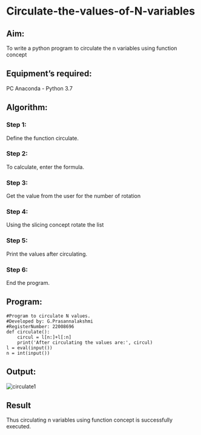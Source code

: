# Circulate-the-values-of-N-variables
## Aim:
To write a python program to circulate the n variables using function concept
## Equipment’s required:
PC
Anaconda - Python 3.7
## Algorithm: 

### Step 1:
Define the function circulate.

### Step 2: 
To calculate, enter the formula.

### Step 3: 
Get the value from the user for the number of rotation

### Step 4: 
Using the slicing concept rotate the list

### Step 5: 
Print the values after circulating.

### Step 6: 
End the program.

## Program:
```
#Program to circulate N values.
#Developed by: G.Prasannalakshmi
#RegisterNumber: 22008696
def circulate():
    circul = l[n:]+l[:n]
    print('After circulating the values are:', circul)
l = eval(input())
n = int(input())

```

## Output:
![circulate1](https://user-images.githubusercontent.com/118610231/213845236-84a0b344-a703-40ca-b125-b17d22fa3f95.png)

## Result
Thus circulating n variables using function concept is successfully executed.
